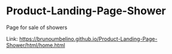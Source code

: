 # Product-Landing-Page-Shower
Page for sale of showers

Link: https://brunoumbelino.github.io/Product-Landing-Page-Shower/html/home.html

